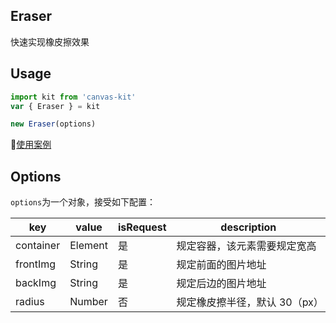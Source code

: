 ## Eraser
快速实现橡皮擦效果

## Usage
```js
import kit from 'canvas-kit'
var { Eraser } = kit

new Eraser(options)
```
[使用案例](./index.js)

## Options
`options`为一个对象，接受如下配置：

key | value | isRequest | description
--- | --- | --- | ---
container | Element | 是 | 规定容器，该元素需要规定宽高
frontImg | String | 是 | 规定前面的图片地址
backImg | String | 是 | 规定后边的图片地址
radius | Number | 否 | 规定橡皮擦半径，默认 30（px）